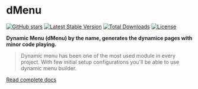 # dMenu

[![GitHub stars](https://img.shields.io/github/stars/yubarajshrestha/dmenu)](https://img.shields.io/github/stars/yubarajshrestha/dmenu)
[![Latest Stable Version](https://poser.pugx.org/yubarajshrestha/dmenu/v/stable)](https://packagist.org/packages/yubarajshrestha/dmenu)
[![Total Downloads](https://poser.pugx.org/yubarajshrestha/dmenu/downloads)](https://packagist.org/packages/yubarajshrestha/dmenu)
[![License](https://poser.pugx.org/yubarajshrestha/dmenu/license)](https://packagist.org/packages/yubarajshrestha/dmenu)

**Dynamic Menu (dMenu) by the name, generates the dynamice pages with minor code playing.**

> Dynamic menu has been one of the most used module in every project. With few initial setup configurations you'll be able to use dynamic menu builder.

[Read complete docs](https://yubarajshrestha.github.io/dmenu/)